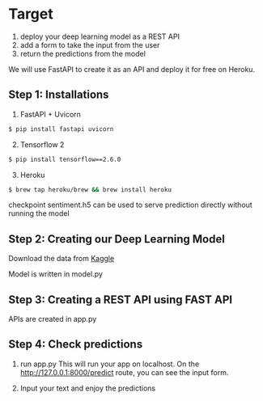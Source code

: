 # Target
1. deploy your deep learning model as a REST API 
2. add a form to take the input from the user
3. return the predictions from the model

We will use FastAPI to create it as an API and deploy it for free on Heroku.

## Step 1: Installations

1. FastAPI + Uvicorn
```sh
$ pip install fastapi uvicorn
```

2. Tensorflow 2
```sh
$ pip install tensorflow==2.6.0
```

3. Heroku
```sh
$ brew tap heroku/brew && brew install heroku
```

checkpoint sentiment.h5 can be used to serve prediction directly without running the model

## Step 2: Creating our Deep Learning Model

Download the data from [Kaggle](https://www.kaggle.com/crowdflower/first-gop-debate-twitter-sentiment)

Model is written in model.py

## Step 3: Creating a REST API using FAST API

APIs are created in app.py

## Step 4: Check predictions

1. run app.py
This will run your app on localhost. On the http://127.0.0.1:8000/predict route, you can see the input form.

2. Input your text and enjoy the predictions

